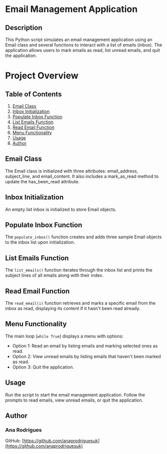 # Email Management Application

## Description

This Python script simulates an email management application using an Email class and several functions to interact with a list of emails (inbox). 
The application allows users to mark emails as read, list unread emails, and quit the application.

# Project Overview

## Table of Contents
1. [Email Class](#email-class)
2. [Inbox Initialization](#inbox-initialization)
3. [Populate Inbox Function](#populate-inbox-function)
4. [List Emails Function](#list-emails-function)
5. [Read Email Function](#read-email-function)
6. [Menu Functionality](#menu-functionality)
7. [Usage](#usage)
8. [Author](#author)

## Email Class
The Email class is initialized with three attributes: email_address, subject_line, and email_content. It also includes a mark_as_read method to update the has_been_read attribute.

## Inbox Initialization
An empty list inbox is initialized to store Email objects.

## Populate Inbox Function
The `populate_inbox()` function creates and adds three sample Email objects to the inbox list upon initialization.

## List Emails Function
The `list_emails()` function iterates through the inbox list and prints the subject lines of all emails along with their index.

## Read Email Function
The `read_email(i)` function retrieves and marks a specific email from the inbox as read, displaying its content if it hasn't been read already.

## Menu Functionality
The main loop (`while True`) displays a menu with options:
- Option 1: Read an email by listing emails and marking selected ones as read.
- Option 2: View unread emails by listing emails that haven't been marked as read.
- Option 3: Quit the application.

## Usage
Run the script to start the email management application. Follow the prompts to read emails, view unread emails, or quit the application.

## Author
### Ana Rodrigues
GitHub: [https://github.com/anaprodriguesuk](https://github.com/anaprodriguesuk)



